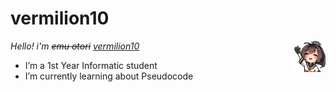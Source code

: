 # vermilion10

</p>
<img align="right" width="10%" src="/media/akiwave.png">
<p>

*Hello! i'm ~~emu otori~~ [vermilion10](https://github.com/vermilion10)*
- I’m a 1st Year Informatic student
- I’m currently learning about Pseudocode

